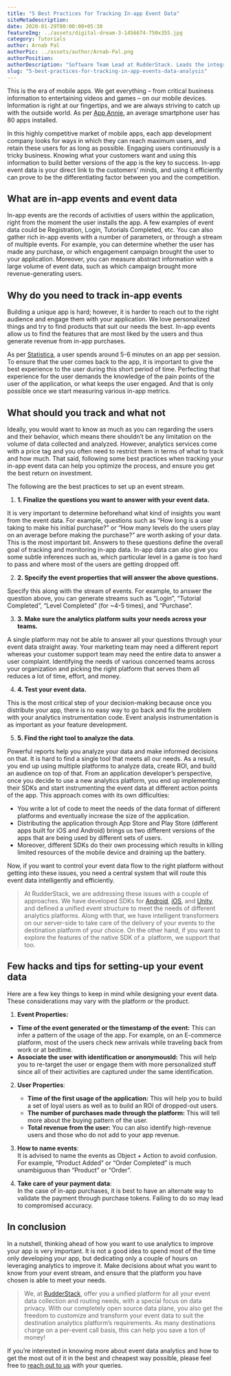 ```yaml
---
title: "5 Best Practices for Tracking In-app Event Data"
siteMetadescription:
date: 2020-01-29T00:00:00+05:30
featureImg: ../assets/digital-dream-3-1456674-750x355.jpg
category: Tutorials
author: Arnab Pal
authorPic: ../assets/author/Arnab-Pal.png
authorPosition: 
authorDescription: "Software Team Lead at RudderStack. Leads the integrations team, and specializes in Java and Android development."
slug: "5-best-practices-for-tracking-in-app-events-data-analysis"
---
```

This is the era of mobile apps. We get everything – from critical business information to entertaining videos and games – on our mobile devices. Information is right at our fingertips, and we are always striving to catch up with the outside world. As per [App Annie](https://www.appannie.com/en/insights/market-data/app-annie-2017-retrospective/), an average smartphone user has 80 apps installed.

In this highly competitive market of mobile apps, each app development company looks for ways in which they can reach maximum users, and retain these users for as long as possible. Engaging users continuously is a tricky business. Knowing what your customers want and using this information to build better versions of the app is the key to success. In-app event data is your direct link to the customers’ minds, and using it efficiently can prove to be the differentiating factor between you and the competition.  

What are in-app events and event data
-------------------------------------

In-app events are the records of activities of users within the application, right from the moment the user installs the app. A few examples of event data could be Registration, Login, Tutorials Completed, etc. You can also gather rich in-app events with a number of parameters, or through a stream of multiple events. For example, you can determine whether the user has made any purchase, or which engagement campaign brought the user to your application. Moreover, you can measure abstract information with a large volume of event data, such as which campaign brought more revenue-generating users.

Why do you need to track in-app events
--------------------------------------

Building a unique app is hard; however, it is harder to reach out to the right audience and engage them with your application. We love personalized things and try to find products that suit our needs the best. In-app events allow us to find the features that are most liked by the users and thus generate revenue from in-app purchases. 

As per [Statistica](https://www.statista.com/statistics/202485/average-in-app-session-durations-operating-systems-worldwide/), a user spends around 5-6 minutes on an app per session. To ensure that the user comes back to the app, it is important to give the best experience to the user during this short period of time. Perfecting that experience for the user demands the knowledge of the pain points of the user of the application, or what keeps the user engaged. And that is only possible once we start measuring various in-app metrics.   

What should you track and what not
----------------------------------

Ideally, you would want to know as much as you can regarding the users and their behavior, which means there shouldn’t be any limitation on the volume of data collected and analyzed. However, analytics services come with a price tag and you often need to restrict them in terms of what to track and how much. That said, following some best practices when tracking your in-app event data can help you optimize the process, and ensure you get the best return on investment.

The following are the best practices to set up an event stream.  

1.  **1\. Finalize the questions you want to answer with your event data.** 

It is very important to determine beforehand what kind of insights you want from the event data. For example, questions such as “How long is a user taking to make his initial purchase?” or “How many levels do the users play on an average before making the purchase?” are worth asking of your data. This is the most important bit. Answers to these questions define the overall goal of tracking and monitoring in-app data. In-app data can also give you some subtle inferences such as, which particular level in a game is too hard to pass and where most of the users are getting dropped off.   

2.  **2\. Specify the event properties that will answer the above questions.**

Specify this along with the stream of events. For example, to answer the question above, you can generate streams such as “Login”, “Tutorial Completed”, “Level Completed” (for ~4-5 times), and “Purchase”.  

3.  **3\. Make sure the analytics platform suits your needs across your teams.** 

A single platform may not be able to answer all your questions through your event data straight away. Your marketing team may need a different report whereas your customer support team may need the entire data to answer a user complaint. Identifying the needs of various concerned teams across your organization and picking the right platform that serves them all reduces a lot of time, effort, and money.  

4.  **4\. Test your event data.** 

This is the most critical step of your decision-making because once you distribute your app, there is no easy way to go back and fix the problem with your analytics instrumentation code. Event analysis instrumentation is as important as your feature development.  

5.  **5\. Find the right tool to analyze the data**.

Powerful reports help you analyze your data and make informed decisions on that. It is hard to find a single tool that meets all our needs. As a result, you end up using multiple platforms to analyze data, create ROI, and build an audience on top of that. From an application developer’s perspective, once you decide to use a new analytics platform, you end up implementing their SDKs and start instrumenting the event data at different action points of the app. This approach comes with its own difficulties:

*   You write a lot of code to meet the needs of the data format of different platforms and eventually increase the size of the application.
*   Distributing the application through App Store and Play Store (different apps built for iOS and Android) brings us two different versions of the apps that are being used by different sets of users.
*   Moreover, different SDKs do their own processing which results in killing limited resources of the mobile device and draining up the battery. 

Now, if you want to control your event data flow to the right platform without getting into these issues, you need a central system that will route this event data intelligently and efficiently. 

> At RudderStack, we are addressing these issues with a couple of approaches. We have developed SDKs for [Android](https://docs.rudderstack.com/sdk-integration-guide/getting-started-with-android-sdk), [iOS](https://docs.rudderstack.com/sdk-integration-guide/getting-started-with-ios-sdk), and [Unity](https://docs.rudderstack.com/sdk-integration-guide/getting-started-with-unity-sdk), and defined a unified event structure to meet the needs of different analytics platforms. Along with that, we have intelligent transformers on our server-side to take care of the delivery of your events to the destination platform of your choice. On the other hand, if you want to explore the features of the native SDK of a  platform, we support that too.

Few hacks and tips for setting-up your event data
-------------------------------------------------

Here are a few key things to keep in mind while designing your event data. These considerations may vary with the platform or the product.  

1.  **Event Properties:**

*   **Time of the event generated or the timestamp of the event:** This can infer a pattern of the usage of the app. For example, on an E-commerce platform, most of the users check new arrivals while traveling back from work or at bedtime. 
*   **Associate the user with identification or anonymousId:** This will help you to re-target the user or engage them with more personalized stuff since all of their activities are captured under the same identification.

2.  **User Properties**:
    *   **Time of the first usage of the application:** This will help you to build a set of loyal users as well as to build an ROI of dropped-out users.
    *   **The number of purchases made through the platform:** This will tell more about the buying pattern of the user.
    *   **Total revenue from the user:** You can also identify high-revenue users and those who do not add to your app revenue.  
        
3.  **How to name events**:  
    It is advised to name the events as Object + Action to avoid confusion. For example, “Product Added” or “Order Completed” is much unambiguous than “Product” or “Order”.  
      
    
4.  **Take care of your payment data**:  
    In the case of in-app purchases, it is best to have an alternate way to validate the payment through purchase tokens. Failing to do so may lead to compromised accuracy.

In conclusion
-------------

In a nutshell, thinking ahead of how you want to use analytics to improve your app is very important. It is not a good idea to spend most of the time only developing your app, but dedicating only a couple of hours on leveraging analytics to improve it. Make decisions about what you want to know from your event stream, and ensure that the platform you have chosen is able to meet your needs.

> We, at [RudderStack](https://rudderstack.com/), offer you a unified platform for all your event data collection and routing needs, with a special focus on data privacy. With our completely open source data plane, you also get the freedom to customize and transform your event data to suit the destination analytics platform’s requirements. As many destinations charge on a per-event call basis, this can help you save a ton of money!

If you’re interested in knowing more about event data analytics and how to get the most out of it in the best and cheapest way possible, please feel free to [reach out to us](https://rudderstack.com/contact/) with your queries.